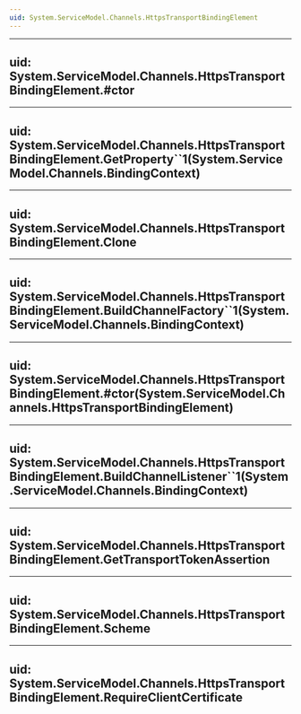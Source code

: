 ```yaml
---
uid: System.ServiceModel.Channels.HttpsTransportBindingElement
---
```


---
uid: System.ServiceModel.Channels.HttpsTransportBindingElement.#ctor
---

---
uid: System.ServiceModel.Channels.HttpsTransportBindingElement.GetProperty``1(System.ServiceModel.Channels.BindingContext)
---

---
uid: System.ServiceModel.Channels.HttpsTransportBindingElement.Clone
---

---
uid: System.ServiceModel.Channels.HttpsTransportBindingElement.BuildChannelFactory``1(System.ServiceModel.Channels.BindingContext)
---

---
uid: System.ServiceModel.Channels.HttpsTransportBindingElement.#ctor(System.ServiceModel.Channels.HttpsTransportBindingElement)
---

---
uid: System.ServiceModel.Channels.HttpsTransportBindingElement.BuildChannelListener``1(System.ServiceModel.Channels.BindingContext)
---

---
uid: System.ServiceModel.Channels.HttpsTransportBindingElement.GetTransportTokenAssertion
---

---
uid: System.ServiceModel.Channels.HttpsTransportBindingElement.Scheme
---

---
uid: System.ServiceModel.Channels.HttpsTransportBindingElement.RequireClientCertificate
---
